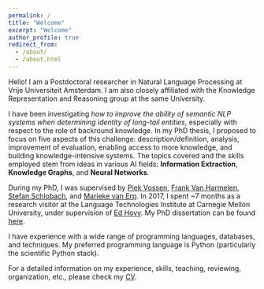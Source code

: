 ```yaml
---
permalink: /
title: "Welcome"
excerpt: "Welcome"
author_profile: true
redirect_from: 
  - /about/
  - /about.html
---
```


Hello! I am a Postdoctoral researcher in Natural Language Processing at Vrije Universiteit Amsterdam. I am also closely affiliated with the Knowledge Representation and Reasoning group at the same University.

I have been investigating *how to improve the ability of semantic NLP systems when determining identity of long-tail entities*, especially with respect to the role of backround knowledge. In my PhD thesis, I proposed to focus on five aspects of this challenge: description/definition, analysis, improvement of evaluation, enabling access to more knowledge, and building knowledge-intensive systems. The topics covered and the skills employed stem from ideas in various AI fields: **Information Extraction**, **Knowledge Graphs**, and **Neural Networks**.

During my PhD, I was supervised by <a href="http://vossen.info/">Piek Vossen</a>, <a href="https://www.cs.vu.nl/~frank.van.harmelen/">Frank Van Harmelen</a>, <a href="http://www.few.vu.nl/~schlobac/">Stefan Schlobach</a>, and <a href="https://mariekevanerp.com/">Marieke van Erp</a>.
In 2017, I spent ~7 months as a research visitor at the Language Technologies Institute at Carnegie Mellon University, under supervision of <a href="https://www.cs.cmu.edu/~hovy/">Ed Hovy</a>. My PhD dissertation can be found <a href="/files/phd-thesis.pdf">here</a>.

I have experience with a wide range of programming languages, databases, and techniques. My preferred programming language is Python (particularly the scientific Python stack). 

For a detailed information on my experience, skills, teaching, reviewing, organization, etc., please check my <a href="/files/CV.pdf">CV</a>.

